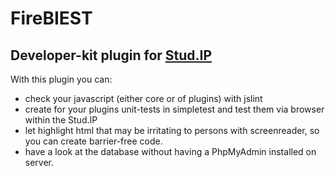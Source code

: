 # FireBIEST

## Developer-kit plugin for [Stud.IP](http://www.studip.de)

With this plugin you can:

* check your javascript (either core or of plugins) with jslint
* create for your plugins unit-tests in simpletest and test them via browser within the Stud.IP
* let highlight html that may be irritating to persons with screenreader, so you can create barrier-free code.
* have a look at the database without having a PhpMyAdmin installed on server.
